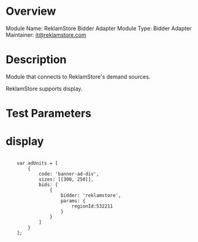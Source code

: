 # Overview

Module Name: ReklamStore Bidder Adapter
Module Type: Bidder Adapter
Maintainer: it@reklamstore.com

# Description

Module that connects to ReklamStore's demand sources.

ReklamStore supports display. 


# Test Parameters
# display
```

    var adUnits = [
        {
            code: 'banner-ad-div',
            sizes: [[300, 250]],
            bids: [
                {
                    bidder: 'reklamstore',
                    params: {
                        regionId:532211
                    }
                }
            ]
        }
    ];
```